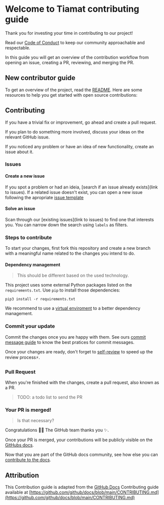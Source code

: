 # Welcome to Tiamat contributing guide

Thank you for investing your time in contributing to our project!

Read our [Code of Conduct](CODE_OF_CONDUCT.md) to keep our community
approachable and respectable.

In this guide you will get an overview of the contribution workflow
from opening an issue, creating a PR, reviewing, and merging the PR.

## New contributor guide

To get an overview of the project, read the [README](README.md). Here
are some resources to help you get started with open source
contributions:

## Contributing

If you have a trivial fix or improvement, go ahead and create a pull
request.

If you plan to do something more involved, discuss your ideas on the
relevant GitHub issue.

If you noticed any problem or have an idea of new functionality, create
an issue about it.

### Issues

#### Create a new issue

If you spot a problem or had an ideia, [search if an issue already
exists](link to issues).
If a related issue doesn't exist, you can open a new issue following
the apropriate [issue template](/.github/ISSUE_TEMPLATE)

#### Solve an issue

Scan through our [existing
issues](link to issues) to find one that interests you. You can narrow
down the search using `labels` as filters.

### Steps to contribute

To start your changes, first fork this repository and create a new
branch with a meaningful name related to the changes you intend to do.

#### Dependency management

> This should be different based on the used technology.

This project uses some external Python packages listed on the
`requirements.txt`. Use `pip` to install those dependencies:

```shell
pip3 install -r requirements.txt
```

We recommend to use a [virtual
enviroment](https://docs.python.org/3/library/venv.html) to a better
dependency management.

### Commit your update

Commit the changes once you are happy with them. See ours [commit
message guide](/.github/commit-message-guide.md) to know the best
pratices for commit messages.

Once your changes are ready, don't forget to
[self-review](/.github/self-review.md) to speed up the review
process:zap:.

### Pull Request

When you're finished with the changes, create a pull request, also
known as a PR.

> TODO: a todo list to send the PR

### Your PR is merged!

> Is that necessary?

Congratulations :tada::tada: The GitHub team thanks you :sparkles:.

Once your PR is merged, your contributions will be publicly visible on
the [GitHubs docs](https://docs.github.com/en). 

Now that you are part of the GitHub docs community, see how else you
can [contribute to the docs](/contributing/types-of-contributions.md).

## Attribution

This Contribution guide is adapted from the [GitHub
Docs](https://docs.github.com/en) Contributing guide available at
[https://github.com/github/docs/blob/main/CONTRIBUTING.md](https://github.com/github/docs/blob/main/CONTRIBUTING.md)
